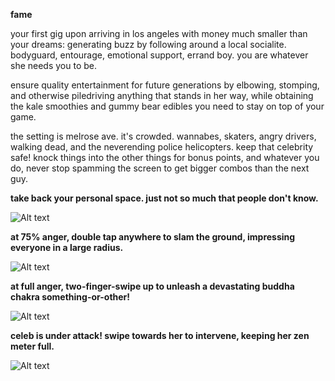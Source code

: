 **fame**

your first gig upon arriving in los angeles with money much smaller than your dreams: generating buzz by following around a local socialite. bodyguard, entourage, emotional support, errand boy. you are whatever she needs you to be.

ensure quality entertainment for future generations by elbowing, stomping, and otherwise piledriving anything that stands in her way, while obtaining the kale smoothies and gummy bear edibles you need to stay on top of your game.

the setting is melrose ave. it's crowded. wannabes, skaters, angry drivers, walking dead, and the neverending police helicopters. keep that celebrity safe! knock things into the other things for bonus points, and whatever you do, never stop spamming the screen to get bigger combos than the next guy.


**take back your personal space. just not so much that people don't know.**

![Alt text](http://gygias.com/img/screens/f1.jpg "one")


**at 75% anger, double tap anywhere to slam the ground, impressing everyone in a large radius.**

![Alt text](http://gygias.com/img/screens/f2.jpg "two")


**at full anger, two-finger-swipe up to unleash a devastating buddha chakra something-or-other!**

![Alt text](http://gygias.com/img/screens/f3.jpg "three")


**celeb is under attack! swipe towards her to intervene, keeping her zen meter full.**

![Alt text](http://gygias.com/img/screens/f4.jpg "four")
